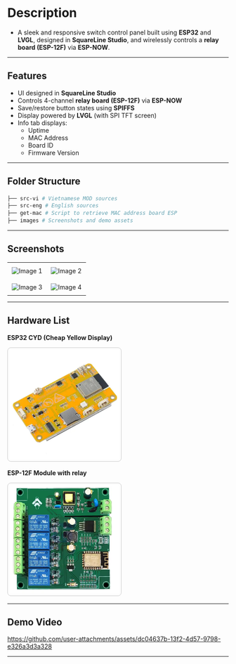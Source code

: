 
# Description

  - A sleek and responsive switch control panel built using **ESP32** and **LVGL**, designed in **SquareLine Studio**, and wirelessly controls a **relay board (ESP-12F)** via **ESP-NOW**.

---

## Features

- UI designed in **SquareLine Studio**
- Controls 4-channel **relay board (ESP-12F)** via **ESP-NOW**
- Save/restore button states using **SPIFFS**
- Display powered by **LVGL** (with SPI TFT screen)
- Info tab displays:
  - Uptime  
  - MAC Address  
  - Board ID  
  - Firmware Version  

---

## Folder Structure 

```sh
├── src-vi # Vietnamese MOD sources
├── src-eng # English sources
├── get-mac # Script to retrieve MAC address board ESP
├── images # Screenshots and demo assets 
```

---

## Screenshots

<table align="center">
  <tr>
    <td style="padding:10px">
      <img src="https://github.com/pangcrd/cyd-lvgl-esp12f/blob/main/images/cyd-pic0.png" alt="Image 1" width="300"/>
    </td>
    <td style="padding:10px">
      <img src="https://github.com/pangcrd/cyd-lvgl-esp12f/blob/main/images/cyd-pic1.png" alt="Image 2" width="300"/>
    </td>
  </tr>
  <tr>
    <td style="padding:10px">
      <img src="https://github.com/pangcrd/cyd-lvgl-esp12f/blob/main/images/cyd-pic2.png" alt="Image 3" width="300"/>
    </td>
    <td style="padding:10px">
      <img src="https://github.com/pangcrd/cyd-lvgl-esp12f/blob/main/images/cyd-pic3.png" alt="Image 4" width="300"/>
    </td>
  </tr>
</table>

---

## Hardware List

<!-- ESP32 CYD -->
<p><strong>ESP32 CYD (Cheap Yellow Display)</strong></p>
<a href="https://s.click.aliexpress.com/e/_oBfo3DO" target="_blank">
  <img src="https://raw.githubusercontent.com/pangcrd/cyd-lvgl-esp12f/main/images/esp32cyd.png" 
       alt="esp32cyd" 
       width="250"
       style="border: 1px solid #ccc; border-radius: 8px; padding: 4px;">
</a>

<!-- ESP-12F -->
<p><strong>ESP-12F Module with relay</strong></p>
<a href="https://s.click.aliexpress.com/e/_oC5nlQY" target="_blank">
  <img src="https://raw.githubusercontent.com/pangcrd/cyd-lvgl-esp12f/main/images/relayesp12.png" 
       alt="esp12f" 
       width="250"
       style="border: 1px solid #ccc; border-radius: 8px; padding: 4px;">
</a>

---  

## Demo Video

https://github.com/user-attachments/assets/dc04637b-13f2-4d57-9798-e326a3d3a328

---
